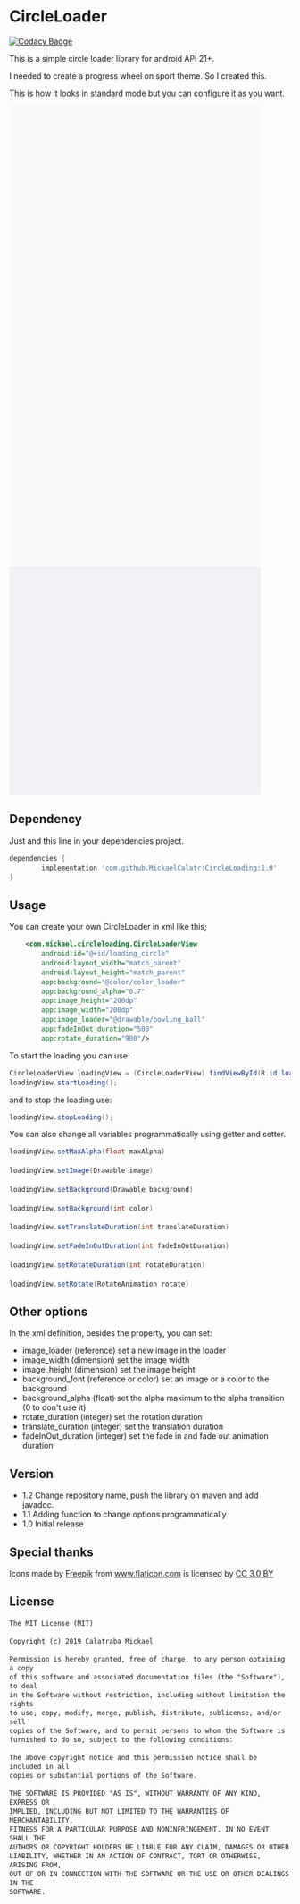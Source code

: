 # CircleLoader
[![Codacy Badge](https://api.codacy.com/project/badge/Grade/5a84b6076d3646e092823e269c3c1685)](https://app.codacy.com/app/MickaelCalatr/CircleLoading?utm_source=github.com&utm_medium=referral&utm_content=MickaelCalatr/CircleLoading&utm_campaign=Badge_Grade_Dashboard)


This is a simple circle loader library for android API 21+.

I needed to create a progress wheel on sport theme. So I created this.

This is how it looks in standard mode but you can configure it as you want.

![](assets/soccer_demo.gif)
![](assets/bowling_demo.gif)
![](assets/car_demo.gif)

## Dependency
Just and this line in your dependencies project.
```gradle
dependencies {
        implementation 'com.github.MickaelCalatr:CircleLoading:1.0'
}
```
## Usage
You can create your own CircleLoader in xml like this;

```xml
    <com.mickael.circleloading.CircleLoaderView
        android:id="@+id/loading_circle"
        android:layout_width="match_parent"
        android:layout_height="match_parent"
        app:background="@color/color_loader"
        app:background_alpha="0.7"
        app:image_height="200dp"
        app:image_width="200dp"
        app:image_loader="@drawable/bowling_ball"
        app:fadeInOut_duration="500"
        app:rotate_duration="900"/>
```

To start the loading you can use:
```java
CircleLoaderView loadingView = (CircleLoaderView) findViewById(R.id.loading_circle);
loadingView.startLoading();
```
 and to stop the loading use:
```java
loadingView.stopLoading();
```

You can also change all variables programmatically using getter and setter.
```java
loadingView.setMaxAlpha(float maxAlpha)

loadingView.setImage(Drawable image)

loadingView.setBackground(Drawable background)

loadingView.setBackground(int color)

loadingView.setTranslateDuration(int translateDuration)

loadingView.setFadeInOutDuration(int fadeInOutDuration)

loadingView.setRotateDuration(int rotateDuration)

loadingView.setRotate(RotateAnimation rotate)
```

## Other options
In the xml definition, besides the property, you can set:

-   image_loader (reference) set a new image in the loader
-   image_width (dimension) set the image width
-   image_height (dimension) set the image height
-   background_font (reference or color) set an image or a color to the background
-   background_alpha (float) set the alpha maximum to the alpha transition (0 to don't use it)
-   rotate_duration (integer) set the rotation duration
-   translate_duration (integer) set the translation duration
-   fadeInOut_duration (integer) set the fade in and fade out animation duration

## Version

-   1.2 Change repository name, push the library on maven and add javadoc.
-   1.1 Adding function to change options programmatically
-   1.0 Initial release

## Special thanks
Icons made by <a href="https://www.freepik.com/" title="Freepik">Freepik</a>
from <a href="https://www.flaticon.com/" title="Flaticon">www.flaticon.com</a>
is licensed by <a href="http://creativecommons.org/licenses/by/3.0/" title="Creative Commons BY 3.0" target="blank"> CC 3.0 BY</a>

## License

```license
The MIT License (MIT)

Copyright (c) 2019 Calatraba Mickael

Permission is hereby granted, free of charge, to any person obtaining a copy
of this software and associated documentation files (the "Software"), to deal
in the Software without restriction, including without limitation the rights
to use, copy, modify, merge, publish, distribute, sublicense, and/or sell
copies of the Software, and to permit persons to whom the Software is
furnished to do so, subject to the following conditions:

The above copyright notice and this permission notice shall be included in all
copies or substantial portions of the Software.

THE SOFTWARE IS PROVIDED "AS IS", WITHOUT WARRANTY OF ANY KIND, EXPRESS OR
IMPLIED, INCLUDING BUT NOT LIMITED TO THE WARRANTIES OF MERCHANTABILITY,
FITNESS FOR A PARTICULAR PURPOSE AND NONINFRINGEMENT. IN NO EVENT SHALL THE
AUTHORS OR COPYRIGHT HOLDERS BE LIABLE FOR ANY CLAIM, DAMAGES OR OTHER
LIABILITY, WHETHER IN AN ACTION OF CONTRACT, TORT OR OTHERWISE, ARISING FROM,
OUT OF OR IN CONNECTION WITH THE SOFTWARE OR THE USE OR OTHER DEALINGS IN THE
SOFTWARE.
```

